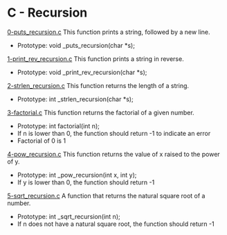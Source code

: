 # C - Recursion

[0-puts_recursion.c](./0-puts_recursion.c)
This function prints a string, followed by a new line.

- Prototype: void \_puts_recursion(char \*s);

[1-print_rev_recursion.c](./1-print_rev_recursion.c)
This function prints a string in reverse.

- Prototype: void \_print_rev_recursion(char \*s);

[2-strlen_recursion.c](./2-strlen_recursion.c)
This function returns the length of a string.

- Prototype: int \_strlen_recursion(char \*s);

[3-factorial.c](./3-factorial.c)
This function returns the factorial of a given number.

- Prototype: int factorial(int n);
- If n is lower than 0, the function should return -1 to indicate an error
- Factorial of 0 is 1

[4-pow_recursion.c](./4-pow_recursion.c)
This function returns the value of x raised to the power of y.

- Prototype: int \_pow_recursion(int x, int y);
- If y is lower than 0, the function should return -1

[5-sqrt_recursion.c](./5-sqrt_recursion.c)
A function that returns the natural square root of a number.

- Prototype: int \_sqrt_recursion(int n);
- If n does not have a natural square root, the function should return -1
